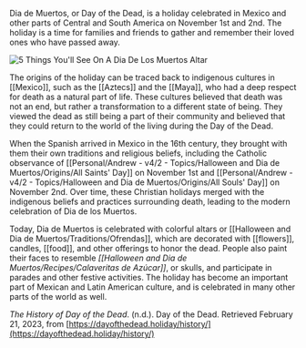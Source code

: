 Dia de Muertos, or Day of the Dead, is a holiday celebrated in Mexico and other parts of Central and South America on November 1st and 2nd. The holiday is a time for families and friends to gather and remember their loved ones who have passed away.

![5 Things You'll See On A Dia De Los Muertos Altar](https://external-content.duckduckgo.com/iu/?u=http%3A%2F%2Fwac.450f.edgecastcdn.net%2F80450F%2Fkisselpaso.com%2Ffiles%2F2016%2F10%2Fdia-de-los-muertos-altar.jpg&f=1&nofb=1&ipt=501c129bc84ba3de9a694b90098f39ebb2893fcaf17c8c2b9bd0ca2ec4bad239&ipo=images)

The origins of the holiday can be traced back to indigenous cultures in [[Mexico]], such as the [[Aztecs]] and the [[Maya]], who had a deep respect for death as a natural part of life. These cultures believed that death was not an end, but rather a transformation to a different state of being. They viewed the dead as still being a part of their community and believed that they could return to the world of the living during the Day of the Dead.

When the Spanish arrived in Mexico in the 16th century, they brought with them their own traditions and religious beliefs, including the Catholic observance of [[Personal/Andrew - v4/2 - Topics/Halloween and Dia de Muertos/Origins/All Saints' Day]] on November 1st and [[Personal/Andrew - v4/2 - Topics/Halloween and Dia de Muertos/Origins/All Souls' Day]] on November 2nd. Over time, these Christian holidays merged with the indigenous beliefs and practices surrounding death, leading to the modern celebration of Dia de los Muertos.

Today, Dia de Muertos is celebrated with colorful altars or [[Halloween and Dia de Muertos/Traditions/Ofrendas]], which are decorated with [[flowers]], candles, [[food]], and other offerings to honor the dead. People also paint their faces to resemble *[[Halloween and Dia de Muertos/Recipes/Calaveritas de Azúcar]]*, or skulls, and participate in parades and other festive activities. The holiday has become an important part of Mexican and Latin American culture, and is celebrated in many other parts of the world as well.

_The History of Day of the Dead_. (n.d.). Day of the Dead. Retrieved February 21, 2023, from [https://dayofthedead.holiday/history/](https://dayofthedead.holiday/history/)